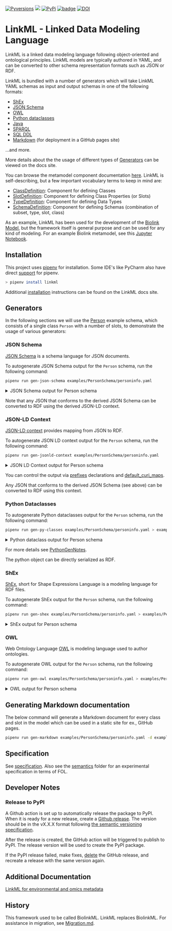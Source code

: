 [![Pyversions](https://img.shields.io/pypi/pyversions/linkml.svg)](https://pypi.python.org/pypi/linkml)
![](https://github.com/linkml/linkml/workflows/Build/badge.svg)
[![PyPi](https://img.shields.io/pypi/v/linkml.svg)](https://pypi.python.org/pypi/linkml)
[![badge](https://img.shields.io/badge/launch-binder-579ACA.svg)](https://mybinder.org/v2/gh/linkml/linkml/main?filepath=notebooks)
[![DOI](https://zenodo.org/badge/13996/linkml/linkml.svg)](https://zenodo.org/badge/latestdoi/13996/linkml/linkml)


# LinkML - Linked Data Modeling Language

LinkML is a linked data modeling language following object-oriented and ontological principles. LinkML models are typically authored in YAML, and can be converted to other schema representation formats such as JSON or RDF.

LinkML is bundled with a number of generators which will take LinkML YAML schemas as input and output schemas in one of the following formats:

- [ShEx](https://linkml.io/linkml/generators/shex.html)
- [JSON Schema](https://linkml.io/linkml/generators/json-schema.html)
- [OWL](https://linkml.io/linkml/generators/owl.html)
- [Python dataclasses](https://linkml.io/linkml/generators/python.html)
- [Java](https://linkml.io/linkml/generators/java.html)
- [SPARQL](https://linkml.io/linkml/generators/sparql.html)
- [SQL DDL](https://linkml.io/linkml/generators/sqlddl.html)
- [Markdown](https://linkml.io/linkml/generators/markdown.html) (for deployment in a GitHub pages site)

...and more.

More details about the the usage of different types of [Generators](https://linkml.io/linkml/generators/index.html) can be viewed on the docs site.

You can browse the metamodel component documentation [here](https://linkml.github.io/linkml-model/docs). LinkML is self-describing, but a few important vocabulary terms to keep in mind are:
- [ClassDefinition](https://linkml.github.io/linkml-model/docs/ClassDefinition): Component for defining Classes
- [SlotDefinition](https://linkml.github.io/linkml-model/docs/SlotDefinition): Component for defining Class Properties (or Slots)
- [TypeDefinition](https://linkml.github.io/linkml-model/docs/TypeDefinition): Component for defining Data Types
- [SchemaDefinition](https://linkml.github.io/linkml-model/docs/SchemaDefinition): Component for defining Schemas (combination of subset, type, slot, class)

As an example, LinkML has been used for the development of the [Biolink Model](https://biolink.github.io/biolink-model/), but the framework itself is general purpose and can be used for any kind of modeling. For an example Biolink metamodel, see this [Jupyter Notebook](https://github.com/linkml/linkml/blob/main/notebooks/examples.ipynb).

## Installation

This project uses [pipenv](https://pipenv-fork.readthedocs.io/en/latest/) for installation. Some IDE's like PyCharm also have direct [support](https://www.jetbrains.com/help/pycharm/pipenv.html) for pipenv.

```bash
> pipenv install linkml
```

Additional [installation](https://linkml.io/linkml/intro/install.html) instructions can be found on the LinkML docs site.

## Generators

In the following sections we will use the [Person](https://linkml.io/linkml/intro/tutorial01.html#your-first-schema) example schema, which consists of a single class `Person` with a number of slots, to demonstrate the usage of various generators:

### JSON Schema

[JSON Schema](https://json-schema.org/) is a schema language for JSON documents.

To autogenerate JSON Schema output for the `Person` schema, run the following command:

```bash
pipenv run gen-json-schema examples/PersonSchema/personinfo.yaml
```

<details>
<summary>JSON Schema output for Person schema</summary>

```
{
   "$id": "https://w3id.org/linkml/examples/personinfo",
   "$schema": "http://json-schema.org/draft-07/schema#",
   "additionalProperties": true,
   "definitions": {
      "Address": {
         "additionalProperties": false,
         "description": "",
         "properties": {
            "city": {
               "type": "string"
            },
            "postal_code": {
               "type": "string"
            },
            "street": {
               "type": "string"
            }
         },
         "required": [],
         "title": "Address",
         "type": "object"
      },
      "Concept": {
         "additionalProperties": false,
         "description": "",
         "properties": {
            "description": {
               "type": "string"
            },
            "id": {
               "type": "string"
            },
            "image": {
               "type": "string"
            },
            "name": {
               "type": "string"
            }
         },
         "required": [
            "id"
         ],
         "title": "Concept",
         "type": "object"
      },
      "Container": {
         "additionalProperties": false,
         "description": "",
         "properties": {
            "organizations": {
               "items": {
                  "$ref": "#/definitions/Organization"
               },
               "type": "array"
            },
            "persons": {
               "items": {
                  "$ref": "#/definitions/Person"
               },
               "type": "array"
            }
         },
         "required": [],
         "title": "Container",
         "type": "object"
      },
      "DiagnosisConcept": {
         "additionalProperties": false,
         "description": "",
         "properties": {
            "description": {
               "type": "string"
            },
            "id": {
               "type": "string"
            },
            "image": {
               "type": "string"
            },
            "name": {
               "type": "string"
            }
         },
         "required": [
            "id"
         ],
         "title": "DiagnosisConcept",
         "type": "object"
      },
      "DiagnosisType": {
         "description": "",
         "enum": [],
         "title": "DiagnosisType",
         "type": "string"
      },
      "EmploymentEvent": {
         "additionalProperties": false,
         "description": "",
         "properties": {
            "duration": {
               "type": "number"
            },
            "employed_at": {
               "type": "string"
            },
            "ended_at_time": {
               "format": "date",
               "type": "string"
            },
            "is_current": {
               "type": "boolean"
            },
            "started_at_time": {
               "format": "date",
               "type": "string"
            }
         },
         "required": [],
         "title": "EmploymentEvent",
         "type": "object"
      },
      "Event": {
         "additionalProperties": false,
         "description": "",
         "properties": {
            "duration": {
               "type": "number"
            },
            "ended_at_time": {
               "format": "date",
               "type": "string"
            },
            "is_current": {
               "type": "boolean"
            },
            "started_at_time": {
               "format": "date",
               "type": "string"
            }
         },
         "required": [],
         "title": "Event",
         "type": "object"
      },
      "FamilialRelationship": {
         "additionalProperties": false,
         "description": "",
         "properties": {
            "ended_at_time": {
               "format": "date",
               "type": "string"
            },
            "related_to": {
               "type": "string"
            },
            "started_at_time": {
               "format": "date",
               "type": "string"
            },
            "type": {
               "$ref": "#/definitions/FamilialRelationshipType"
            }
         },
         "required": [
            "type",
            "related_to"
         ],
         "title": "FamilialRelationship",
         "type": "object"
      },
      "FamilialRelationshipType": {
         "description": "",
         "enum": [
            "SIBLING_OF",
            "PARENT_OF",
            "CHILD_OF"
         ],
         "title": "FamilialRelationshipType",
         "type": "string"
      },
      "GenderType": {
         "description": "",
         "enum": [
            "nonbinary man",
            "nonbinary woman",
            "transgender woman",
            "transgender man",
            "cisgender man",
            "cisgender woman"
         ],
         "title": "GenderType",
         "type": "string"
      },
      "MedicalEvent": {
         "additionalProperties": false,
         "description": "",
         "properties": {
            "diagnosis": {
               "$ref": "#/definitions/DiagnosisConcept"
            },
            "duration": {
               "type": "number"
            },
            "ended_at_time": {
               "format": "date",
               "type": "string"
            },
            "in_location": {
               "type": "string"
            },
            "is_current": {
               "type": "boolean"
            },
            "procedure": {
               "$ref": "#/definitions/ProcedureConcept"
            },
            "started_at_time": {
               "format": "date",
               "type": "string"
            }
         },
         "required": [],
         "title": "MedicalEvent",
         "type": "object"
      },
      "NamedThing": {
         "additionalProperties": false,
         "description": "A generic grouping for any identifiable entity",
         "properties": {
            "description": {
               "type": "string"
            },
            "id": {
               "type": "string"
            },
            "image": {
               "type": "string"
            },
            "name": {
               "type": "string"
            }
         },
         "required": [
            "id"
         ],
         "title": "NamedThing",
         "type": "object"
      },
      "Organization": {
         "additionalProperties": false,
         "description": "An organization such as a company or university",
         "properties": {
            "aliases": {
               "items": {
                  "type": "string"
               },
               "type": "array"
            },
            "description": {
               "type": "string"
            },
            "founding_date": {
               "type": "string"
            },
            "founding_location": {
               "type": "string"
            },
            "id": {
               "type": "string"
            },
            "image": {
               "type": "string"
            },
            "mission_statement": {
               "type": "string"
            },
            "name": {
               "type": "string"
            }
         },
         "required": [
            "id"
         ],
         "title": "Organization",
         "type": "object"
      },
      "Person": {
         "additionalProperties": false,
         "description": "A person (alive, dead, undead, or fictional).",
         "properties": {
            "age_in_years": {
               "type": "integer"
            },
            "aliases": {
               "items": {
                  "type": "string"
               },
               "type": "array"
            },
            "birth_date": {
               "type": "string"
            },
            "current_address": {
               "$ref": "#/definitions/Address",
               "description": "The address at which a person currently lives"
            },
            "description": {
               "type": "string"
            },
            "gender": {
               "$ref": "#/definitions/GenderType"
            },
            "has_employment_history": {
               "items": {
                  "$ref": "#/definitions/EmploymentEvent"
               },
               "type": "array"
            },
            "has_familial_relationships": {
               "items": {
                  "$ref": "#/definitions/FamilialRelationship"
               },
               "type": "array"
            },
            "has_medical_history": {
               "items": {
                  "$ref": "#/definitions/MedicalEvent"
               },
               "type": "array"
            },
            "id": {
               "type": "string"
            },
            "image": {
               "type": "string"
            },
            "name": {
               "type": "string"
            },
            "primary_email": {
               "pattern": "^\\S+@[\\S+\\.]+\\S+",
               "type": "string"
            }
         },
         "required": [
            "id"
         ],
         "title": "Person",
         "type": "object"
      },
      "Place": {
         "additionalProperties": false,
         "description": "",
         "properties": {
            "aliases": {
               "items": {
                  "type": "string"
               },
               "type": "array"
            },
            "id": {
               "type": "string"
            },
            "name": {
               "type": "string"
            }
         },
         "required": [
            "id"
         ],
         "title": "Place",
         "type": "object"
      },
      "ProcedureConcept": {
         "additionalProperties": false,
         "description": "",
         "properties": {
            "description": {
               "type": "string"
            },
            "id": {
               "type": "string"
            },
            "image": {
               "type": "string"
            },
            "name": {
               "type": "string"
            }
         },
         "required": [
            "id"
         ],
         "title": "ProcedureConcept",
         "type": "object"
      },
      "Relationship": {
         "additionalProperties": false,
         "description": "",
         "properties": {
            "ended_at_time": {
               "format": "date",
               "type": "string"
            },
            "related_to": {
               "type": "string"
            },
            "started_at_time": {
               "format": "date",
               "type": "string"
            },
            "type": {
               "type": "string"
            }
         },
         "required": [],
         "title": "Relationship",
         "type": "object"
      }
   },
   "properties": {},
   "title": "personinfo",
   "type": "object"
}
```
</details>

Note that any JSON that conforms to the derived JSON Schema can be converted to RDF using the derived JSON-LD context.

### JSON-LD Context

[JSON-LD context](https://www.w3.org/TR/json-ld/#the-context) provides mapping from JSON to RDF.

To autogenerate JSON LD context output for the `Person` schema, run the following command:

```bash
pipenv run gen-jsonld-context examples/PersonSchema/personinfo.yaml
```

<details>
<summary>JSON LD Context output for Person schema</summary>

```
{
   "_comments": "Auto generated from personinfo.yaml by jsonldcontextgen.py version: 0.1.1\n    Generation date: 2021-09-13 12:01\n    Schema: personinfo\n    \n    id: https://w3id.org/linkml/examples/personinfo\n    description: Information about people, based on [schema.org](http://schema.org)\n    license: https://creativecommons.org/publicdomain/zero/1.0/\n    ",
   "@context": {
      "GSSO": {
         "@id": "http://purl.obolibrary.org/obo/GSSO_",
         "@prefix": true
      },
      "famrel": "https://example.org/FamilialRelations#",
      "linkml": "https://w3id.org/linkml/",
      "personinfo": "https://w3id.org/linkml/examples/personinfo/",
      "prov": "http://www.w3.org/ns/prov#",
      "rdf": "http://www.w3.org/1999/02/22-rdf-syntax-ns#",
      "rdfs": "http://www.w3.org/2000/01/rdf-schema#",
      "schema": "http://schema.org/",
      "skos": "http://example.org/UNKNOWN/skos/",
      "xsd": "http://www.w3.org/2001/XMLSchema#",
      "@vocab": "https://w3id.org/linkml/examples/personinfo/",
      "age_in_years": {
         "@type": "xsd:integer"
      },
      "birth_date": {
         "@id": "schema:birthDate"
      },
      "current_address": {
         "@type": "@id"
      },
      "description": {
         "@id": "schema:description"
      },
      "diagnosis": {
         "@type": "@id"
      },
      "duration": {
         "@type": "xsd:float"
      },
      "employed_at": {
         "@type": "@id"
      },
      "ended_at_time": {
         "@type": "xsd:date",
         "@id": "prov:endedAtTime"
      },
      "founding_location": {
         "@type": "@id"
      },
      "gender": {
         "@context": {
            "@vocab": "@null",
            "text": "skos:notation",
            "description": "skos:prefLabel",
            "meaning": "@id"
         },
         "@id": "schema:gender"
      },
      "has_employment_history": {
         "@type": "@id"
      },
      "has_familial_relationships": {
         "@type": "@id"
      },
      "has_medical_history": {
         "@type": "@id"
      },
      "id": "@id",
      "image": {
         "@id": "schema:image"
      },
      "in_location": {
         "@type": "@id"
      },
      "is_current": {
         "@type": "xsd:boolean"
      },
      "name": {
         "@id": "schema:name"
      },
      "organizations": {
         "@type": "@id"
      },
      "persons": {
         "@type": "@id"
      },
      "primary_email": {
         "@id": "schema:email"
      },
      "procedure": {
         "@type": "@id"
      },
      "related_to": {
         "@type": "@id"
      },
      "started_at_time": {
         "@type": "xsd:date",
         "@id": "prov:startedAtTime"
      },
      "Address": {
         "@id": "schema:PostalAddress"
      },
      "Organization": {
         "@id": "schema:Organization"
      },
      "Person": {
         "@id": "schema:Person"
      }
   }
}
```
</details>

You can control the output via [prefixes](https://linkml.io/linkml-model/docs/prefixes.html) declarations and [default_curi_maps](https://linkml.io/linkml-model/docs/default_curi_maps.html).

Any JSON that conforms to the derived JSON Schema (see above) can be converted to RDF using this context.

### Python Dataclasses

To autogenerate Python dataclasses output for the `Person` schema, run the following command:

```bash
pipenv run gen-py-classes examples/PersonSchema/personinfo.yaml > examples/PersonSchema/personinfo.py
```

<details>
<summary>Python dataclass output for Person schema</summary>

```python
@dataclass
class NamedThing(YAMLRoot):
    """
    A generic grouping for any identifiable entity
    """
    _inherited_slots: ClassVar[List[str]] = []

    class_class_uri: ClassVar[URIRef] = PERSONINFO.NamedThing
    class_class_curie: ClassVar[str] = "personinfo:NamedThing"
    class_name: ClassVar[str] = "NamedThing"
    class_model_uri: ClassVar[URIRef] = PERSONINFO.NamedThing

    id: Union[str, NamedThingId] = None
    name: Optional[str] = None
    description: Optional[str] = None
    image: Optional[str] = None

    def __post_init__(self, *_: List[str], **kwargs: Dict[str, Any]):
        if self._is_empty(self.id):
            self.MissingRequiredField("id")
        if not isinstance(self.id, NamedThingId):
            self.id = NamedThingId(self.id)

        if self.name is not None and not isinstance(self.name, str):
            self.name = str(self.name)

        if self.description is not None and not isinstance(self.description, str):
            self.description = str(self.description)

        if self.image is not None and not isinstance(self.image, str):
            self.image = str(self.image)

        super().__post_init__(**kwargs)
```
</details>

For more details see [PythonGenNotes](linkml/generators/PythonGenNotes.md).

The python object can be directly serialized as RDF.

### ShEx

[ShEx](http://shex.io/shex-semantics/index.html), short for Shape Expressions Language is a modeling language for RDF files.

To autogenerate ShEx output for the `Person` schema, run the following command:

```bash
pipenv run gen-shex examples/PersonSchema/personinfo.yaml > examples/PersonSchema/personinfo.shexj
```

<details>
<summary>ShEx output for Person schema</summary>

```
BASE <https://w3id.org/linkml/examples/personinfo/>
PREFIX rdf: <http://www.w3.org/1999/02/22-rdf-syntax-ns#>
PREFIX xsd: <http://www.w3.org/2001/XMLSchema#>
PREFIX linkml: <https://w3id.org/linkml/>
PREFIX schema: <http://schema.org/>
PREFIX prov: <http://www.w3.org/ns/prov#>


linkml:String xsd:string

linkml:Integer xsd:integer

linkml:Boolean xsd:boolean

linkml:Float xsd:float

linkml:Double xsd:double

linkml:Decimal xsd:decimal

linkml:Time xsd:dateTime

linkml:Date xsd:date

linkml:Datetime xsd:dateTime

linkml:Uriorcurie IRI

linkml:Uri IRI

linkml:Ncname xsd:string

linkml:Objectidentifier IRI

linkml:Nodeidentifier NONLITERAL

<Address> CLOSED {
    (  $<Address_tes> (  <street> @linkml:String ? ;
          <city> @linkml:String ? ;
          <postal_code> @linkml:String ?
       ) ;
       rdf:type [ schema:PostalAddress ] ?
    )
}

<Concept>  (
    CLOSED {
       (  $<Concept_tes> (  &<NamedThing_tes> ;
             rdf:type [ <NamedThing> ] ?
          ) ;
          rdf:type [ <Concept> ]
       )
    } OR @<DiagnosisConcept> OR @<ProcedureConcept>
)

<Container> CLOSED {
    (  $<Container_tes> (  <persons> @<Person> * ;
          <organizations> @<Organization> *
       ) ;
       rdf:type [ <Container> ] ?
    )
}

<DiagnosisConcept> CLOSED {
    (  $<DiagnosisConcept_tes> (  &<Concept_tes> ;
          rdf:type [ <Concept> ] ?
       ) ;
       rdf:type [ <DiagnosisConcept> ]
    )
}

<EmploymentEvent> CLOSED {
    (  $<EmploymentEvent_tes> (  &<Event_tes> ;
          rdf:type [ <Event> ] ? ;
          <employed_at> @<Organization> ?
       ) ;
       rdf:type [ <EmploymentEvent> ] ?
    )
}

<Event>  (
    CLOSED {
       (  $<Event_tes> (  prov:startedAtTime @linkml:Date ? ;
             prov:endedAtTime @linkml:Date ? ;
             <duration> @linkml:Float ? ;
             <is_current> @linkml:Boolean ?
          ) ;
          rdf:type [ <Event> ] ?
       )
    } OR @<EmploymentEvent> OR @<MedicalEvent>
)

<FamilialRelationship> CLOSED {
    (  $<FamilialRelationship_tes> (  &<Relationship_tes> ;
          rdf:type [ <Relationship> ] ? ;
          <type> @<FamilialRelationshipType> ;
          <related_to> @<Person>
       ) ;
       rdf:type [ <FamilialRelationship> ] ?
    )
}

<HasAliases> {
    (  $<HasAliases_tes> <aliases> @linkml:String * ;
       rdf:type [ <HasAliases> ] ?
    )
}

<MedicalEvent> CLOSED {
    (  $<MedicalEvent_tes> (  &<Event_tes> ;
          rdf:type [ <Event> ] ? ;
          <in_location> @<Place> ? ;
          <diagnosis> @<DiagnosisConcept> ? ;
          <procedure> @<ProcedureConcept> ?
       ) ;
       rdf:type [ <MedicalEvent> ] ?
    )
}

<NamedThing>  (
    CLOSED {
       (  $<NamedThing_tes> (  schema:name @linkml:String ? ;
             schema:description @linkml:String ? ;
             schema:image @linkml:String ?
          ) ;
          rdf:type [ <NamedThing> ]
       )
    } OR @<Concept> OR @<Organization> OR @<Person>
)

<Organization> CLOSED {
    (  $<Organization_tes> (  &<NamedThing_tes> ;
          rdf:type [ <NamedThing> ] ? ;
          &<HasAliases_tes> ;
          rdf:type [ <HasAliases> ] ? ;
          <mission_statement> @linkml:String ? ;
          <founding_date> @linkml:String ? ;
          <founding_location> @<Place> ? ;
          <aliases> @linkml:String *
       ) ;
       rdf:type [ schema:Organization ]
    )
}

<Person> CLOSED {
    (  $<Person_tes> (  &<NamedThing_tes> ;
          rdf:type [ <NamedThing> ] ? ;
          &<HasAliases_tes> ;
          rdf:type [ <HasAliases> ] ? ;
          <primary_email> @linkml:String ? ;
          schema:birthDate @linkml:String ? ;
          <age_in_years> @linkml:Integer ? ;
          schema:gender @<GenderType> ? ;
          <current_address> @<Address> ? ;
          <has_employment_history> @<EmploymentEvent> * ;
          <has_familial_relationships> @<FamilialRelationship> * ;
          <has_medical_history> @<MedicalEvent> * ;
          <aliases> @linkml:String *
       ) ;
       rdf:type [ schema:Person ]
    )
}

<Place> CLOSED {
    (  $<Place_tes> (  &<HasAliases_tes> ;
          rdf:type [ <HasAliases> ] ? ;
          schema:name @linkml:String ? ;
          <aliases> @linkml:String *
       ) ;
       rdf:type [ <Place> ]
    )
}

<ProcedureConcept> CLOSED {
    (  $<ProcedureConcept_tes> (  &<Concept_tes> ;
          rdf:type [ <Concept> ] ?
       ) ;
       rdf:type [ <ProcedureConcept> ]
    )
}

<Relationship>  (
    CLOSED {
       (  $<Relationship_tes> (  prov:startedAtTime @linkml:Date ? ;
             prov:endedAtTime @linkml:Date ? ;
             <related_to> @linkml:String ? ;
             <type> @linkml:String ?
          ) ;
          rdf:type [ <Relationship> ] ?
       )
    } OR @<FamilialRelationship>
)

<WithLocation> {
    (  $<WithLocation_tes> <in_location> @<Place> ? ;
       rdf:type [ <WithLocation> ] ?
    )
}
```
</details>

### OWL

Web Ontology Language [OWL](https://www.w3.org/TR/2012/REC-owl2-overview-20121211/) is modeling language used to author ontologies.

To autogenerate OWL output for the `Person` schema, run the following command:

```bash
pipenv run gen-owl examples/PersonSchema/personinfo.yaml > examples/PersonSchema/personinfo.owl.ttl
```

<details>
<summary>OWL output for Person schema</summary>

```turtle
<https://w3id.org/linkml/examples/personinfo/Person> a owl:Class,
        linkml:ClassDefinition ;
    rdfs:label "Person" ;
    rdfs:subClassOf [ a owl:Restriction ;
            owl:maxQualifiedCardinality 1 ;
            owl:onClass linkml:Integer ;
            owl:onProperty <https://w3id.org/linkml/examples/personinfo/age_in_years> ],
        [ a owl:Restriction ;
            owl:allValuesFrom <https://w3id.org/linkml/examples/personinfo/EmploymentEvent> ;
            owl:onProperty <https://w3id.org/linkml/examples/personinfo/has_employment_history> ],
        [ a owl:Restriction ;
            owl:maxQualifiedCardinality 1 ;
            owl:onClass linkml:String ;
            owl:onProperty <https://w3id.org/linkml/examples/personinfo/primary_email> ],
        [ a owl:Restriction ;
            owl:maxQualifiedCardinality 1 ;
            owl:onClass linkml:String ;
            owl:onProperty <https://w3id.org/linkml/examples/personinfo/birth_date> ],
        [ a owl:Restriction ;
            owl:maxQualifiedCardinality 1 ;
            owl:onClass <http://UNKNOWN.org/GenderType> ;
            owl:onProperty <https://w3id.org/linkml/examples/personinfo/gender> ],
        [ a owl:Restriction ;
            owl:allValuesFrom <https://w3id.org/linkml/examples/personinfo/MedicalEvent> ;
            owl:onProperty <https://w3id.org/linkml/examples/personinfo/has_medical_history> ],
        [ a owl:Restriction ;
            owl:allValuesFrom <https://w3id.org/linkml/examples/personinfo/FamilialRelationship> ;
            owl:onProperty <https://w3id.org/linkml/examples/personinfo/has_familial_relationships> ],
        [ a owl:Restriction ;
            owl:maxQualifiedCardinality 1 ;
            owl:onClass <https://w3id.org/linkml/examples/personinfo/Address> ;
            owl:onProperty <https://w3id.org/linkml/examples/personinfo/current_address> ],
        [ a owl:Restriction ;
            owl:allValuesFrom linkml:String ;
            owl:onProperty linkml:aliases ],
        <https://w3id.org/linkml/examples/personinfo/HasAliases>,
        <https://w3id.org/linkml/examples/personinfo/NamedThing> ;
    skos:definition "A person (alive, dead, undead, or fictional)." ;
    skos:exactMatch <http://schema.org/Person> .
```
</details>

## Generating Markdown documentation

The below command will generate a Markdown document for every class and slot in the model which can be used in a static site for ex., GitHub pages.

```bash
pipenv run gen-markdown examples/PersonSchema/personinfo.yaml -d examples/PersonSchema/personinfomd
```

## Specification

See [specification](https://linkml.io/linkml/specifications/linkml-spec.html). Also see the [semantics](semantics) folder for an experimental specification in terms of FOL.

## Developer Notes

### Release to PyPI

A Github action is set up to automatically release the package to PyPI. When it is ready for a new release, create a [Github release](https://github.com/linkml/releases). The version should be in the vX.X.X format following [the semantic versioning specification](https://semver.org/).

After the release is created, the GitHub action will be triggered to publish to PyPI. The release version will be used to create the PyPI package.

If the PyPI release failed, make fixes, [delete](https://docs.github.com/en/enterprise/2.16/user/github/administering-a-repository/editing-and-deleting-releases#deleting-a-release) the GitHub release, and recreate a release with the same version again.

## Additional Documentation

[LinkML for environmental and omics metadata](https://docs.google.com/presentation/d/1xK__vZdv0jHtOu0eOTzGUJeDt9YMVOGR1jxIXTtdXDM/edit?usp=sharing)

## History

This framework used to be called BiolinkML. LinkML replaces BiolinkML. For assistance in migration, see [Migration.md](Migration.md).

